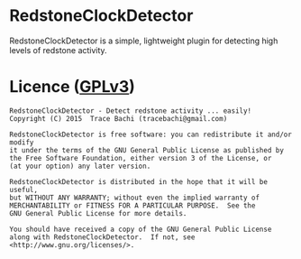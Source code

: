 # RedstoneClockDetector
RedstoneClockDetector is a simple, lightweight plugin for detecting high levels of redstone activity.

# Licence ([GPLv3](http://www.gnu.org/licenses/gpl-3.0.en.html))
```
RedstoneClockDetector - Detect redstone activity ... easily!
Copyright (C) 2015  Trace Bachi (tracebachi@gmail.com)

RedstoneClockDetector is free software: you can redistribute it and/or modify
it under the terms of the GNU General Public License as published by
the Free Software Foundation, either version 3 of the License, or
(at your option) any later version.

RedstoneClockDetector is distributed in the hope that it will be useful,
but WITHOUT ANY WARRANTY; without even the implied warranty of
MERCHANTABILITY or FITNESS FOR A PARTICULAR PURPOSE.  See the
GNU General Public License for more details.

You should have received a copy of the GNU General Public License
along with RedstoneClockDetector.  If not, see <http://www.gnu.org/licenses/>.
```
